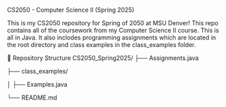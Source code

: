 CS2050 - Computer Science II (Spring 2025)

This is my CS2050 repository for Spring of 2050 at MSU Denver! This repo contains all of the coursework from my Computer Science II course. This is all in Java. It also inclodes programming assignments which are located in the root directory and class examples in the class_examples folder.

📁 Repository Structure
CS2050_Spring2025/
├── Assignments.java

├── class_examples/

│   ├── Examples.java

└── README.md

